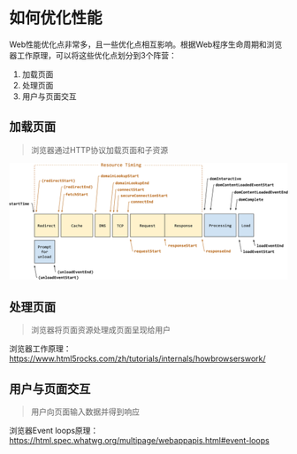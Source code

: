 # 如何优化性能

Web性能优化点非常多，且一些优化点相互影响。根据Web程序生命周期和浏览器工作原理，可以将这些优化点划分到3个阵营：

1. 加载页面
2. 处理页面
3. 用户与页面交互



## 加载页面

> 浏览器通过HTTP协议加载页面和子资源

![资源加载流程](./document-life.png)

## 处理页面

> 浏览器将页面资源处理成页面呈现给用户

浏览器工作原理：https://www.html5rocks.com/zh/tutorials/internals/howbrowserswork/

## 用户与页面交互

> 用户向页面输入数据并得到响应

浏览器Event loops原理：https://html.spec.whatwg.org/multipage/webappapis.html#event-loops
